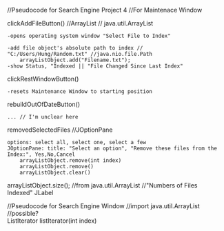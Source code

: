 //Pseudocode for Search Engine Project 4
//For Maintenace Window

clickAddFileButton() //ArrayList // java.util.ArrayList
	
	-opens operating system window "Select File to Index"
	
	-add file object's absolute path to index // "C:/Users/Hung/Random.txt" //java.nio.file.Path
		arrayListObject.add("Filename.txt");
	-show Status, "Indexed || "File Changed Since Last Index"
clickRestWindowButton()
	
	-resets Maintenance Window to starting position
rebuildOutOfDateButton()
	
	... // I'm unclear here
	
removedSelectedFiles //JOptionPane
	
	options: select all, select one, select a few
	JOptionPane: title: "Select an option", "Remove these files from the Index:", Yes,No,Cancel
		arrayListObject.remove(int index)
		arrayListObject.remove()
		arrayListObject.clear()
		
arrayListObject.size(); //from java.util.ArrayList //"Numbers of Files Indexed" JLabel


//Pseudocode for Search Engine Window
//import java.util.ArrayList
//possible?  
ListIterator<E>	listIterator​(int index)
